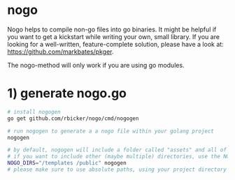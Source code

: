 nogo
====

Nogo helps to compile non-go files into go binaries. It might be helpful if you want to get a kickstart while writing your own, small library. If you are looking for a well-written, feature-complete solution, please have a look at: https://github.com/markbates/pkger.

The nogo-method will only work if you are using go modules.

# 1) generate nogo.go
```bash
# install nogogen
go get github.com/rbicker/nogo/cmd/nogogen

# run nogogen to generate a a nogo file within your golang project
nogogen

# by default, nogogen will include a folder called "assets" and all of it's subfolders and -files
# if you want to include other (maybe multiple) directories, use the NOGO_DIRS env variable
NOGO_DIRS="/templates /public" nogogen
# please make sure to use absolute paths, using your project directory as root
```
